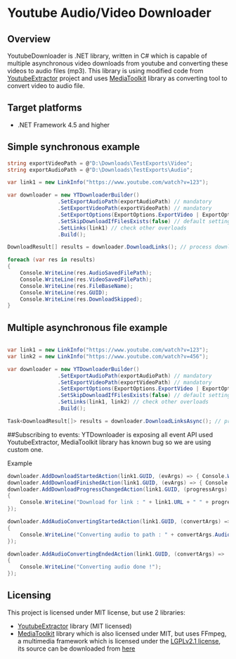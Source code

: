 # Youtube Audio/Video Downloader

## Overview
YoutubeDownloader is .NET library, written in C# which is capable of multiple asynchronous video downloads from youtube and converting these videos to audio files (mp3).
This library is using modified code from [YoutubeExtractor](https://github.com/flagbug/YoutubeExtractor) project and uses [MediaToolkit](https://github.com/AydinAdn/MediaToolkit) library as converting tool to convert video to audio file.

## Target platforms

- .NET Framework 4.5 and higher

## Simple synchronous example

```c#
string exportVideoPath = @"D:\Downloads\TestExports\Video";
string exportAudioPath = @"D:\Downloads\TestExports\Audio";

var link1 = new LinkInfo("https://www.youtube.com/watch?v=123");

var downloader = new YTDownloaderBuilder()
                .SetExportAudioPath(exportAudioPath) // mandatory
                .SetExportVideoPath(exportVideoPath) // mandatory
                .SetExportOptions(ExportOptions.ExportVideo | ExportOptions.ExportAudio) // default setting
                .SetSkipDownloadIfFilesExists(false) // default setting
                .SetLinks(link1) // check other overloads
                .Build();

DownloadResult[] results = downloader.DownloadLinks(); // process download

foreach (var res in results)
{
    Console.WriteLine(res.AudioSavedFilePath);
    Console.WriteLine(res.VideoSavedFilePath);
    Console.WriteLine(res.FileBaseName);
    Console.WriteLine(res.GUID);
    Console.WriteLine(res.DownloadSkipped);
}
```

## Multiple asynchronous file example
```c#

var link1 = new LinkInfo("https://www.youtube.com/watch?v=123");
var link2 = new LinkInfo("https://www.youtube.com/watch?v=456");

var downloader = new YTDownloaderBuilder()
                .SetExportAudioPath(exportAudioPath) // mandatory
                .SetExportVideoPath(exportVideoPath) // mandatory
                .SetExportOptions(ExportOptions.ExportVideo | ExportOptions.ExportAudio) // default setting
                .SetSkipDownloadIfFilesExists(false) // default setting
                .SetLinks(link1, link2) // check other overloads
                .Build();

Task<DownloadResult[]> results = downloader.DownloadLinksAsync(); // process download
```
##Subscribing to events:
YTDownloader is exposing all event API used YoutubeExtractor, MediaToolkit library has known bug so we are using custom one.

Example
```c#
downloader.AddDownloadStartedAction(link1.GUID, (evArgs) => { Console.WriteLine("DOWNLOAD STARTED"); });
downloader.AddDownloadFinishedAction(link1.GUID, (evArgs) => { Console.WriteLine("DOWNLOAD FINISHED"); });
downloader.AddDownloadProgressChangedAction(link1.GUID, (progressArgs) =>
{
    Console.WriteLine("Download for link : " + link1.URL + " " + progressArgs.ProgressPercentage + "%");
});

downloader.AddAudioConvertingStartedAction(link1.GUID, (convertArgs) =>
{
    Console.WriteLine("Converting audio to path : " + convertArgs.AudioSavedFilePath);
});

downloader.AddAudioConvertingEndedAction(link1.GUID, (convertArgs) =>
{
    Console.WriteLine("Converting audio done !");
});
```
## Licensing
This project is licensed under MIT license, but use 2 libraries:

- [YoutubeExtractor](https://github.com/flagbug/YoutubeExtractor) library (MIT licensed)
- [MediaToolkit](https://github.com/AydinAdn/MediaToolkit) library which is also licensed under MIT, but uses FFmpeg, a multimedia framework which is licensed
under the [LGPLv2.1 license](http://www.gnu.org/licenses/old-licenses/lgpl-2.1.html), its source can be downloaded
from [here](https://github.com/AydinAdn/MediaToolkit/tree/master/FFMpeg%20src)

